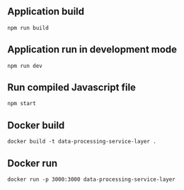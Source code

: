 ## Application build 
```
npm run build
```

## Application run in development mode
```
npm run dev
```

## Run compiled Javascript file
```
npm start
```

## Docker build
```
docker build -t data-processing-service-layer .
```

## Docker run
```
docker run -p 3000:3000 data-processing-service-layer
```